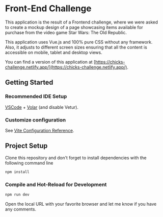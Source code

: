 # Front-End Challenge 

This application is the result of a Frontend challenge, where we were asked to create a mockup design of a page showcasing items available for purchase from the video game Star Wars: The Old Republic.

This application uses Vue.js and 100% pure CSS without any framework. Also, it adjusts to different screen sizes ensuring that all the content is accessible on mobile, tablet and desktop views.

You can find a version of this application at [https://chicks-challenge.netlify.app/](https://chicks-challenge.netlify.app/).

## Getting Started

### Recommended IDE Setup

[VSCode](https://code.visualstudio.com/) + [Volar](https://marketplace.visualstudio.com/items?itemName=Vue.volar) (and disable Vetur).

### Customize configuration

See [Vite Configuration Reference](https://vitejs.dev/config/).

## Project Setup

Clone this repository and don't forget to install dependencies with the following command line

```sh
npm install
```

### Compile and Hot-Reload for Development

```sh
npm run dev
```

Open the local URL with your favorite browser and let me know if you have any comments.


